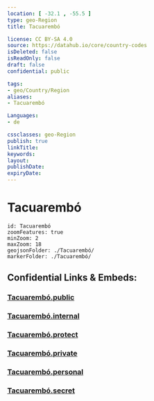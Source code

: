 ```yaml
---
location: [ -32.1 , -55.5 ] 
type: geo-Region
title: Tacuarembó

license: CC BY-SA 4.0
source: https://datahub.io/core/country-codes
isDeleted: false
isReadOnly: false
draft: false
confidential: public

tags:
- geo/Country/Region
aliases:
- Tacuarembó

Languages:
- de

cssclasses: geo-Region
publish: true
linkTitle: 
keywords: 
layout: 
publishDate: 
expiryDate: 
---
```


# Tacuarembó

```leaflet
id: Tacuarembó
zoomFeatures: true 
minZoom: 2 
maxZoom: 18
geojsonFolder: ./Tacuarembó/
markerFolder: ./Tacuarembó/
```


## Confidential Links & Embeds: 

### [Tacuarembó.public](/_public/\Earth\Continent\America~South\Uruguay\departments~UruguayTacuarembó.public.md) 

### [Tacuarembó.internal](/_internal/\Earth\Continent\America~South\Uruguay\departments~UruguayTacuarembó.internal.md) 

### [Tacuarembó.protect](/_protect/\Earth\Continent\America~South\Uruguay\departments~UruguayTacuarembó.protect.md) 

### [Tacuarembó.private](/_private/\Earth\Continent\America~South\Uruguay\departments~UruguayTacuarembó.private.md) 

### [Tacuarembó.personal](/_personal/\Earth\Continent\America~South\Uruguay\departments~UruguayTacuarembó.personal.md) 

### [Tacuarembó.secret](/_secret/\Earth\Continent\America~South\Uruguay\departments~UruguayTacuarembó.secret.md)

